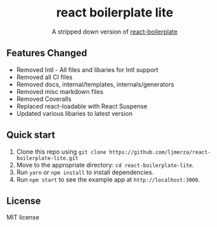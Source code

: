 <div align="center"><h1>react boilerplate lite</h1></div>
<div align="center">A stripped down version of <a href='https://github.com/react-boilerplate/react-boilerplate'>react-boilerplate</a></div>

## Features Changed
- Removed Intl - All files and libaries for Intl support
- Removed all CI files
- Removed docs, internal/templates, internals/generators
- Removed misc markdown files
- Removed Coveralls
- Replaced react-loadable with React Suspense
- Updated various libaries to latest version

## Quick start
1. Clone this repo using `git clone https://github.com/ljmerza/react-boilerplate-lite.git`
2. Move to the appropriate directory: `cd react-boilerplate-lite`.<br />
3. Run `yarn` or `npm install` to install dependencies.<br />
4. Run `npm start` to see the example app at `http://localhost:3000`.

## License
MIT license
